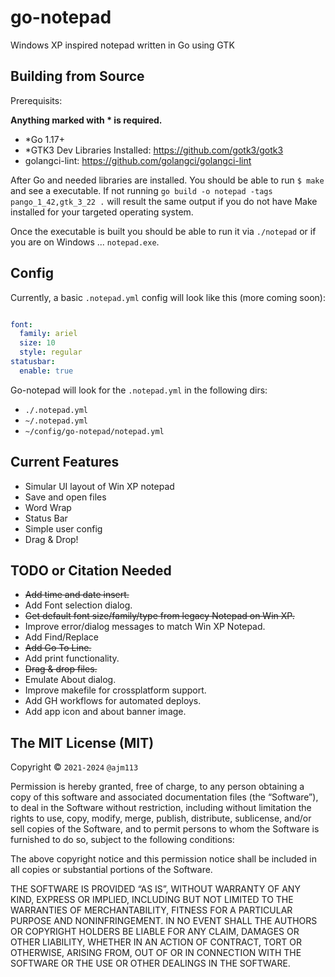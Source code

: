 # go-notepad

Windows XP inspired notepad written in Go using GTK

## Building from Source

Prerequisits:

**Anything marked with * is required.**

- *Go 1.17+
- *GTK3 Dev Libraries Installed: <https://github.com/gotk3/gotk3>
- golangci-lint: <https://github.com/golangci/golangci-lint>

After Go and needed libraries are installed. You should be able to run `$ make` and see a executable.
If not running `go build -o notepad -tags pango_1_42,gtk_3_22 .` will result the same output if you do not have Make installed for your targeted operating system.

Once the executable is built you should be able to run it via `./notepad` or if you are on Windows ... `notepad.exe`.

## Config

Currently, a basic `.notepad.yml` config will look like this (more coming soon):

```yml

font:
  family: ariel
  size: 10
  style: regular
statusbar:
  enable: true

```

Go-notepad will look for the `.notepad.yml` in the following dirs:

- `./.notepad.yml`
- `~/.notepad.yml`
- `~/config/go-notepad/notepad.yml`


## Current Features

- Simular UI layout of Win XP notepad
- Save and open files
- Word Wrap
- Status Bar
- Simple user config
- Drag & Drop!

## TODO or Citation Needed

- ~~Add time and date insert.~~
- Add Font selection dialog.
- ~~Get default font size/family/type from legacy Notepad on Win XP.~~
- Improve error/dialog messages to match Win XP Notepad.
- Add Find/Replace
- ~~Add Go To Line.~~
- Add print functionality.
- ~~Drag & drop files.~~
- Emulate About dialog.
- Improve makefile for crossplatform support.
- Add GH workflows for automated deploys.
- Add app icon and about banner image.

## The MIT License (MIT)

Copyright © `2021-2024` `@ajm113`

Permission is hereby granted, free of charge, to any person
obtaining a copy of this software and associated documentation
files (the “Software”), to deal in the Software without
restriction, including without limitation the rights to use,
copy, modify, merge, publish, distribute, sublicense, and/or sell
copies of the Software, and to permit persons to whom the
Software is furnished to do so, subject to the following
conditions:

The above copyright notice and this permission notice shall be
included in all copies or substantial portions of the Software.

THE SOFTWARE IS PROVIDED “AS IS”, WITHOUT WARRANTY OF ANY KIND,
EXPRESS OR IMPLIED, INCLUDING BUT NOT LIMITED TO THE WARRANTIES
OF MERCHANTABILITY, FITNESS FOR A PARTICULAR PURPOSE AND
NONINFRINGEMENT. IN NO EVENT SHALL THE AUTHORS OR COPYRIGHT
HOLDERS BE LIABLE FOR ANY CLAIM, DAMAGES OR OTHER LIABILITY,
WHETHER IN AN ACTION OF CONTRACT, TORT OR OTHERWISE, ARISING
FROM, OUT OF OR IN CONNECTION WITH THE SOFTWARE OR THE USE OR
OTHER DEALINGS IN THE SOFTWARE.
